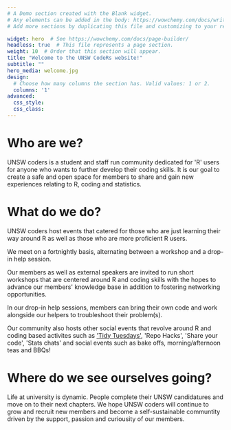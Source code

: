 ```yaml
---
# A Demo section created with the Blank widget.
# Any elements can be added in the body: https://wowchemy.com/docs/writing-markdown-latex/
# Add more sections by duplicating this file and customizing to your requirements.

widget: hero  # See https://wowchemy.com/docs/page-builder/
headless: true  # This file represents a page section.
weight: 10  # Order that this section will appear.
title: "Welcome to the UNSW CodeRs website!"
subtitle: ""
hero_media: welcome.jpg
design:
  # Choose how many columns the section has. Valid values: 1 or 2.
  columns: '1'
advanced:
  css_style:
  css_class:
---
```


# Who are we?

UNSW coders is a student and staff run community dedicated for 'R' users for anyone who wants to further develop their coding skills. It is our goal to create a safe and open space for members to share and gain new experiences relating to R, coding and statistics.

# What do we do?

UNSW coders host events that catered for those who are just learning their way around R as well as those who are more proficient R users.

We meet on a fortnightly basis, alternating between a workshop and a drop-in help session.

Our members as well as external speakers are invited to run short workshops that are centered around R and coding skills with the hopes to advance our members' knowledge base in addition to fostering networking opportunities. 

In our drop-in help sessions, members can bring their own code and work alongside our helpers to troubleshoot their problem(s).

Our community also hosts other social events that revolve around R and coding based activites such as ['Tidy Tuesdays'](https://github.com/rfordatascience/tidytuesday), 'Repo Hacks', 'Share your code', 'Stats chats' and social events such as bake offs, morning/afternoon teas and BBQs! 

# Where do we see ourselves going?

Life at university is dynamic. People complete their UNSW candidatures and move on to their next chapters. We hope UNSW coders will continue to grow and recruit new members and become a self-sustainable communtity driven by the support, passion and curiousity of our members.

